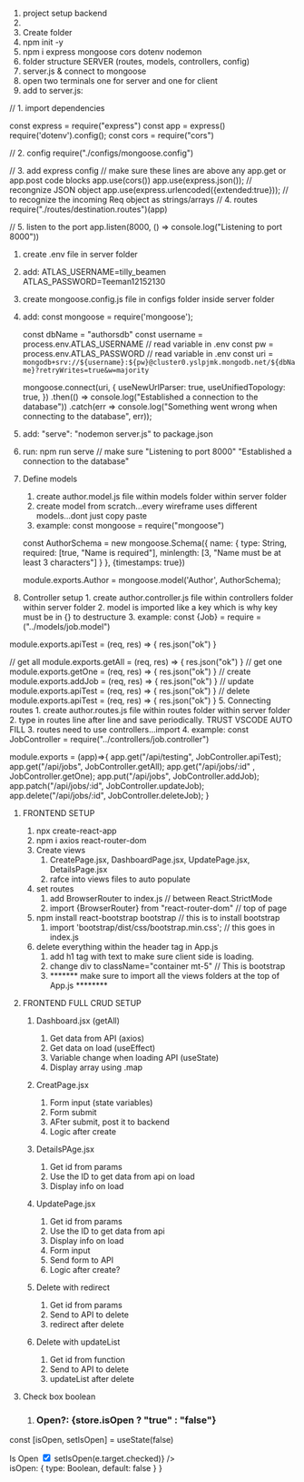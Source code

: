 1. project setup backend
2. 
3. Create folder
4. npm init -y
5. npm i express mongoose cors dotenv nodemon
6. folder structure SERVER (routes, models, controllers, config)
7. server.js & connect to mongoose
8. open two terminals one for server and one for client
9. add to server.js:

// 1. import dependencies

const express = require("express")
const app = express()
require('dotenv').config();
const cors = require("cors")

// 2. config
require("./configs/mongoose.config")

// 3. add express config
// make sure these lines are above any app.get or app.post code blocks
app.use(cors())
app.use(express.json()); // recongnize JSON object
app.use(express.urlencoded({extended:true})); // to recognize the incoming Req object as strings/arrays
// 4. routes
require("./routes/destination.routes")(app)

 // 5. listen to the port
app.listen(8000, () => console.log("Listening to port 8000"))




1.  create .env file in server folder
2.  add:
        ATLAS_USERNAME=tilly_beamen
        ATLAS_PASSWORD=Teeman12152130
3.  create mongoose.config.js file in configs folder inside server folder
4.  add:
    const mongoose = require('mongoose');

    const dbName = "authorsdb"
    const username = process.env.ATLAS_USERNAME // read variable in .env
    const pw = process.env.ATLAS_PASSWORD // read variable in .env
    const uri = `mongodb+srv://${username}:${pw}@cluster0.yslpjmk.mongodb.net/${dbName}?retryWrites=true&w=majority`

    mongoose.connect(uri, {
    useNewUrlParser: true,
    useUnifiedTopology: true, 
})
    .then(() => console.log("Established a connection to the database"))
    .catch(err => console.log("Something went wrong when connecting to the database", err));

1.  add: "serve": "nodemon server.js" to package.json
2.  run: npm run serve // make sure "Listening to port 8000" "Established a connection to the database"
3.  Define models
    1. create author.model.js file within models folder within server folder
    2. create model from scratch...every wireframe uses different models...dont just copy paste
    3. example: 
    const mongoose = require("mongoose")

    const AuthorSchema = new mongoose.Schema({
        name: {
            type: String,
            required: [true, "Name is required"],
            minlength: [3, "Name must be at least 3 characters"]
        }
    }, {timestamps: true})

    module.exports.Author = mongoose.model('Author', AuthorSchema);

4.   Controller setup
    1. create author.controller.js file within controllers folder within server folder
    2. model is imported like a key which is why key must be in {} to destructure 
    3. example: 
   const {Job} = require = ("../models/job.model")

module.exports.apiTest = (req, res) => {
    res.json("ok")
}

// get all
module.exports.getAll = (req, res) => {
    res.json("ok")
}
// get one
module.exports.getOne = (req, res) => {
    res.json("ok")
}
// create
module.exports.addJob = (req, res) => {
    res.json("ok")
}
// update
module.exports.apiTest = (req, res) => {
    res.json("ok")
}
// delete
module.exports.apiTest = (req, res) => {
    res.json("ok")
}
5.    Connecting routes
    1. create author.routes.js file within routes folder within server folder
    2. type in routes line after line and save periodically. TRUST VSCODE AUTO FILL
    3. routes need to use controllers...import
    4. example: 
   const JobController = require("../controllers/job.controller")

module.exports = (app)=>{
    app.get("/api/testing", JobController.apiTest);
    app.get("/api/jobs", JobController.getAll);
    app.get("/api/jobs/:id" , JobController.getOne);
    app.put("/api/jobs", JobController.addJob);
    app.patch("/api/jobs/:id", JobController.updateJob);
    app.delete("/api/jobs/:id", JobController.deleteJob);
}

1.  FRONTEND SETUP
    1. npx create-react-app
    2. npm i axios react-router-dom
    3. Create views
       1. CreatePage.jsx, DashboardPage.jsx, UpdatePage.jsx, DetailsPage.jsx
       2. rafce into views files to auto populate
    4. set routes
       1. add BrowserRouter to index.js // between React.StrictMode
       2. import {BrowserRouter} from "react-router-dom" // top of page
    5. npm install react-bootstrap bootstrap // this is to install bootstrap
        1.  import 'bootstrap/dist/css/bootstrap.min.css'; // this goes in index.js
    6. delete everything within the header tag in App.js
       1. add h1 tag with text to make sure client side is loading.
       2. change div to className="container mt-5" // This is bootstrap
       3. ******* make sure to import all the views folders at the top of App.js ********
 
 
 2. FRONTEND FULL CRUD SETUP
    1. Dashboard.jsx (getAll)
       1. Get data from API (axios)
       2. Get data on load (useEffect)
       3. Variable change when loading API (useState)
       4. Display array using .map

    2. CreatPage.jsx
       1. Form input (state variables)
       2. Form submit
       3. AFter submit, post it to backend
       4. Logic after create

    3. DetailsPAge.jsx
       1. Get id from params
       2. Use the ID to get data from api on load
       3. Display info on load

    4. UpdatePage.jsx
       1. Get id from params
       2. Use the ID to get data from api
       3. Display info on load
       4. Form input
       5. Send form to API
       6. Logic after create?

    5. Delete with redirect
       1. Get id from params
       2. Send to API to delete
       3. redirect after delete

    6. Delete with updateList
       1. Get id from function
       2. Send to API to delete
       3. updateList after delete

3. Check box boolean 
   1. <h3>Open?: {store.isOpen ? "true" : "false"}</h3>
const [isOpen, setIsOpen] = useState(false)
<div>
          <label>Is Open</label>
          <input type="checkbox" name="isOpen" checked={isOpen}
            onChange={e => setIsOpen(e.target.checked)} />
        </div>
isOpen: {
            type: Boolean,
            default: false
        }
    }